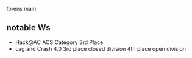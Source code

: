 forens main

## notable Ws
- Hack@AC ACS Category 3rd Place
- Lag and Crash 4.0 3rd place closed division 4th place open division
